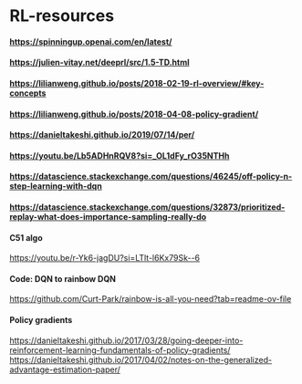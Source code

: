 # RL-resources

#### https://spinningup.openai.com/en/latest/
#### https://julien-vitay.net/deeprl/src/1.5-TD.html
#### https://lilianweng.github.io/posts/2018-02-19-rl-overview/#key-concepts
#### https://lilianweng.github.io/posts/2018-04-08-policy-gradient/
#### https://danieltakeshi.github.io/2019/07/14/per/
#### https://youtu.be/Lb5ADHnRQV8?si=_OL1dFy_rO35NTHh
#### https://datascience.stackexchange.com/questions/46245/off-policy-n-step-learning-with-dqn
#### https://datascience.stackexchange.com/questions/32873/prioritized-replay-what-does-importance-sampling-really-do
#### C51 algo
https://youtu.be/r-Yk6-jagDU?si=LTlt-l6Kx79Sk--6
#### Code: DQN to rainbow DQN
https://github.com/Curt-Park/rainbow-is-all-you-need?tab=readme-ov-file
#### Policy gradients
https://danieltakeshi.github.io/2017/03/28/going-deeper-into-reinforcement-learning-fundamentals-of-policy-gradients/
https://danieltakeshi.github.io/2017/04/02/notes-on-the-generalized-advantage-estimation-paper/
